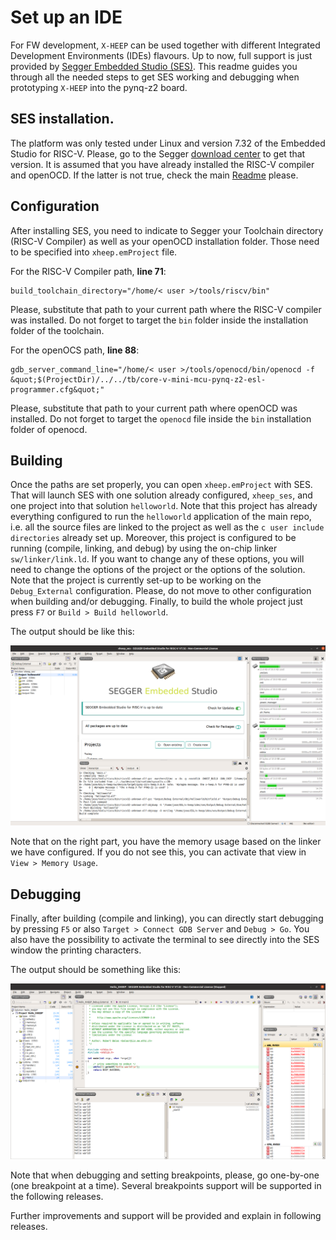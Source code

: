 # Set up an IDE

For FW development, `X-HEEP` can be used together with different Integrated Development Environments (IDEs) flavours. Up to now, full support is just provided by [Segger Embedded Studio (SES)](https://www.segger.com/products/development-tools/embedded-studio/editions/risc-v/). This readme guides you through all the needed steps to get SES working and debugging when prototyping `X-HEEP` into the pynq-z2 board.


## SES installation.
The platform was only tested under Linux and version 7.32 of the Embedded Studio for RISC-V. Please, go to the Segger [download center](https://www.segger.com/downloads/embedded-studio/) to get that version. It is assumed that you have already installed the RISC-V compiler and openOCD. If the latter is not true, check the main [Readme](https://github.com/esl-epfl/x-heep) please.

## Configuration

After installing SES, you need to indicate to Segger your Toolchain directory (RISC-V Compiler) as well as your openOCD installation folder. Those need to be specified into `xheep.emProject` file.

For the RISC-V Compiler path, **line 71**:
```
build_toolchain_directory="/home/< user >/tools/riscv/bin"
```
Please, substitute that path to your current path where the RISC-V compiler was installed. Do not forget to target the `bin` folder inside the installation folder of the toolchain.

For the openOCS path, **line 88**:
```
gdb_server_command_line="/home/< user >/tools/openocd/bin/openocd -f &quot;$(ProjectDir)/../../tb/core-v-mini-mcu-pynq-z2-esl-programmer.cfg&quot;"
```
Please, substitute that path to your current path where openOCD was installed. Do not forget to target the `openocd` file inside the `bin` installation folder of openocd.

## Building

Once the paths are set properly, you can open `xheep.emProject` with SES. That will launch SES with one solution already configured, `xheep_ses`, and one project into that solution `helloworld`. Note that this project has already everything configured to run the `helloworld` application of the main repo, i.e. all the source files are linked to the project as well as the `c user include directories` already set up. Moreover, this project is configured to be running (compile, linking, and debug) by using the on-chip linker `sw/linker/link.ld`. If you want to change any of these options, you will need to change the options of the project or the options of the solution. Note that the project is currently set-up to be working on the `Debug_External` configuration. Please, do not move to other configuration when building and/or debugging. Finally, to build the whole project just press `F7` or `Build > Build helloworld`.

The output should be like this:

<p align="left"><img src="../_static/ides/build_screenshot.png" width="600"></p>

Note that on the right part, you have the memory usage based on the linker we have configured. If you do not see this, you can activate that view in `View > Memory Usage`.

## Debugging

Finally, after building (compile and linking), you can directly start debugging by pressing `F5` or also `Target > Connect GDB Server` and `Debug > Go`. You also have the possibility to activate the terminal to see directly into the SES window the printing characters.

The output should be something like this:

<p align="left"><img src="../_static/ides/debug_screenshot.png" width="600"></p>

Note that when debugging and setting breakpoints, please, go one-by-one (one breakpoint at a time). Several breakpoints support will be supported in the following releases.

Further improvements and support will be provided and explain in following releases.
